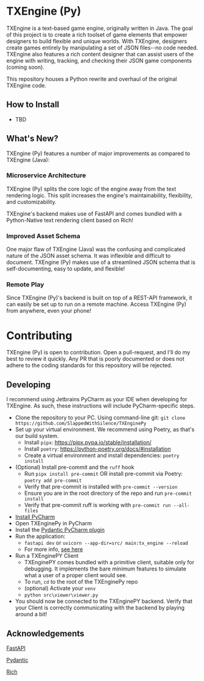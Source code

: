 # TXEngine (Py)

TXEngine is a text-based game engine, originally written in Java. The goal of this project is to create a rich toolset of game elements that empower designers to build flexible and unique worlds. With TXEngine, designers create games entirely by manipulating a set of JSON files--no code needed. TXEngine also features a rich content designer that can assist users of the engine with writing, tracking, and checking their JSON game components (coming soon).

This repository houses a Python rewrite and overhaul of the original TXEngine code. 

## How to Install
- TBD

## What's New?
TXEngine (Py) features a number of major improvements as compared to TXEngine (Java):

### Microservice Architecture
TXEngine (Py) splits the core logic of the engine away from the text rendering logic. This split increases the engine's maintainability, flexibility, and customizability.

TXEngine's backend makes use of FastAPI and comes bundled with a Python-Native text rendering client based on Rich!

### Improved Asset Schema
One major flaw of TXEngine (Java) was the confusing and complicated nature of the JSON asset schema. It was inflexible and difficult to document. TXEngine (Py) makes use of a streamlined JSON schema that is self-documenting, easy to update, and flexible!

### Remote Play
Since TXEngine (Py)'s backend is built on top of a REST-API framework, it can easily be set up to run on a remote machine. Access TXEngine (Py) from anywhere, even your phone!

# Contributing

TXEngine (Py) is open to contribution. Open a pull-request, and I'll do my best to review it quickly. Any PR that is poorly documented or does not adhere to the coding standards for this repository will be rejected.

## Developing

I recommend using Jetbrains PyCharm as your IDE when developing for TXEngine. As such, these instructions will include PyCharm-specific steps.

 - Clone the repository to your PC. Using command-line git: `git clone https://github.com/SlappedWithSilence/TXEnginePy`
 - Set up your virtual environment. We recommend using Poetry, as that's our build system.
   - Install `pipx`: https://pipx.pypa.io/stable/installation/
   - Install `poetry`: https://python-poetry.org/docs/#installation
   - Create a virtual environment and install dependencies: `poetry install`
 - (Optional) Install pre-commit and the `ruff` hook
   - Run `pipx install pre-commit` OR install pre-commit via Poetry: `poetry add pre-commit`
   - Verify that pre-commit is installed with `pre-commit --version`
   - Ensure you are in the root directory of the repo and run `pre-commit install`
   - Verify that pre-commit ruff is working with `pre-commit run --all-files`
 - [Install PyCharm](https://www.jetbrains.com/pycharm/)
 - Open TXEnginePy in PyCharm
 - Install the [Pydantic PyCharm plugin](https://docs.pydantic.dev/pycharm_plugin/)
 - Run the application:
   - `fastapi dev` or `uvicorn --app-dir=src/ main:tx_engine --reload`
   - For more info, [see here](https://fastapi.tiangolo.com/tutorial/first-steps/)
- Run a TXEnginePY Client
  - TXEnginePY comes bundled with a primitive client, suitable only for debugging. It implements the bare minimum features to simulate what a user of a proper client would see.
  - To run, `cd` to the root of the TXEnginePy repo
  - (optional) Activate your `venv`
  - `python src\viewer\viewer.py`
- You should now be connected to the TXEnginePY backend. Verify that your Client is correctly communicating with the backend by playing around a bit!

## Acknowledgements

[FastAPI](https://fastapi.tiangolo.com/)

[Pydantic](https://docs.pydantic.dev/)

[Rich](https://pypi.org/project/rich/)
